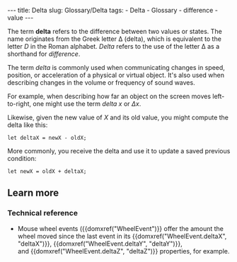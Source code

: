 --- title: Delta slug: Glossary/Delta tags: - Delta - Glossary - difference - value ---

<span class="seoSummary">The term **delta** refers to the difference between two values or states.</span> The name originates from the Greek letter Δ (delta), which is equivalent to the letter _D_ in the Roman alphabet. _Delta_ refers to the use of the letter Δ as a shorthand for _difference_.

The term _delta_ is commonly used when communicating changes in speed, position, or acceleration of a physical or virtual object. It's also used when describing changes in the volume or frequency of sound waves.

For example, when describing how far an object on the screen moves left-to-right, one might use the term _delta x_ or _Δx_.

Likewise, given the new value of _X_ and its old value, you might compute the delta like this:

    let deltaX = newX - oldX;

More commonly, you receive the delta and use it to update a saved previous condition:

    let newX = oldX + deltaX;

## Learn more

### Technical reference

- Mouse wheel events ({{domxref("WheelEvent")}} offer the amount the wheel moved since the last event in its {{domxref("WheelEvent.deltaX", "deltaX")}}, {{domxref("WheelEvent.deltaY", "deltaY")}}, and {{domxref("WheelEvent.deltaZ", "deltaZ")}} properties, for example.
